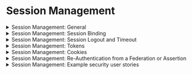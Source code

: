 # Session Management

<details>
  <summary>
    Session Management: General
  </summary>
  
* Ensure sessions are unique to each individual and cannot be guessed or shared.
* Invalidate sessions when no longer required and time out during a period of inactivity.
* Never reveal session tokens in the application (e.g. in URL parameters or error messages).
* Ensure a valid session or require re-authentication for sensitive actions.
</details>

<details>
  <summary>
    Session Management: Session Binding
  </summary>
  
* Generate a new session token upon user authentication.
* Create session tokens using at least 64 bits of entropy.
* Store session tokens only in the browser using secure cookies.
* Generate session tokens using approved cryptographic algortihms.
</details>

<details>
  <summary>
    Session Management: Session Logout and Timeout
  </summary>
  
* Invalidate the session token upon logout and expiration, such that the back button or a downstream relying party cannot resume an authenticated session
* If allowing users to remain logged in, re-authenticate periodically both when actively used or after an idle period.
* Terminate a user's active sessions after a successful password change across the application, federated login, and any relying parties.
* Allow users to view and log out of any or all currently active sessions and devices.
</details>

<details>
  <summary>
    Session Management: Tokens
  </summary>
  
* Do not accept OAuth and refresh tokens as presense of the subscriber.
* Allow users to terminate trust relationships with linked applications.
* Use session tokens rather than static API secrets and keys.
* Protect stateless session tokens with the following controls:
  * Digital signatures
  * Encryption
</details>

<details>
  <summary>
    Session Management: Cookies
  </summary>
  
* On cookie-based session tokens:
  * Set the "Secure" attribute
  * Set the "HttpOnly" attribute
  * Use the "SameSite" attribute
  * Use the "__Host-" prefix
  * Set the path attribute to the most restrictive path possible
</details>

<details>
  <summary>
    Session Management: Re-Authentication from a Federation or Assertion
  </summary>
  
* Relying parties (RP) must specify the maximum authentication time
* Credential Service Providers (CSP) must re-auth a user if the session times out.
* CSPs must inform RPs of the last authentication event.
</details>

<details>
  <summary>
    Session Management: Example security user stories
  </summary>
  
* As a user, I want the application to use session state to ensure my use is unique and protected.
* As a user, I want the application to follow security best practices for session use, generation, management, and destruction.
* As a user, I want the session to timeout after a period of inactivity.
* As a user, I want cookie-based sessions to have all the appropriate security settings set.
* As a user, I want token-based sessions to use digital signatures, encryption, and other measures to ensure my session cannot be tampered with.
</details>
